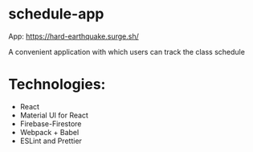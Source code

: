 # schedule-app

App: https://hard-earthquake.surge.sh/

A convenient application with which users can track the class schedule

# Technologies:

<ul>
    <li>React</li>
    <li>Material UI for React</li>
    <li>Firebase-Firestore</li>
    <li>Webpack + Babel</li>
    <li>ESLint and Prettier</li>
</ul>
